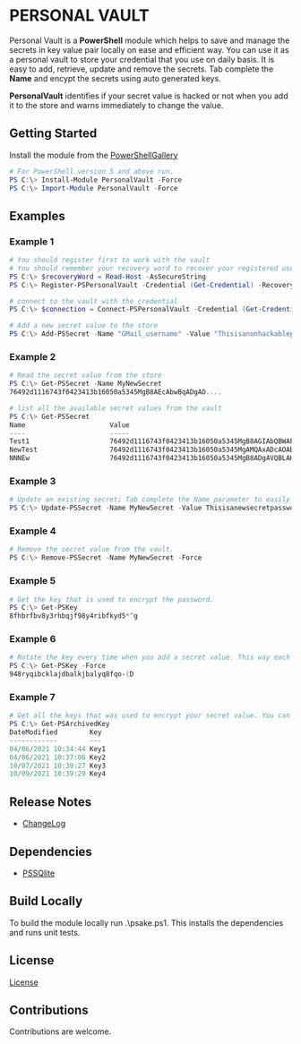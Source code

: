 # PERSONAL VAULT

Personal Vault is a **PowerShell** module which helps to save and manage the secrets in key value pair locally on ease and efficient way. You can use it as a personal vault to store your credential that you use on daily basis. It is easy to add, retrieve, update and remove the secrets. Tab complete the **Name** and encypt the secrets using auto generated keys. 

**PersonalVault** identifies if your secret value is hacked or not when you add it to the store and warns immediately to change the value.

## Getting Started

Install the module from the [PowerShellGallery](https://www.powershellgallery.com/packages/PersonalVault/0.1.2)

```powershell
# For PowerShell version 5 and above run.
PS C:\> Install-Module PersonalVault -Force
PS C:\> Import-Module PersonalVault -Force
```

## Examples
### Example 1
```powershell
# You should register first to work with the vault
# You should remember your recovery word to recover your registered username and password
PS C:\> $recoveryWord = Read-Host -AsSecureString
PS C:\> Register-PSPersonalVault -Credential (Get-Credential) -RecoveryWord $recoveryWord

# connect to the vault with the credential
PS C:\> $connection = Connect-PSPersonalVault -Credential (Get-Credential)

# Add a new secret value to the store
PS C:\> Add-PSSecret -Name "GMail_username" -Value "Thisisanonhackablepassword@2021" -Metadata "My personal gmail account."
```

### Example 2
```powershell
# Read the secret value from the store
PS C:\> Get-PSSecret -Name MyNewSecret
76492d1116743f0423413b16050a5345MgB8AEcAbwBqADgAO....

# list all the available secret values from the vault
PS C:\> Get-PSSecret
Name                     Value
----                     -----
Test1                    76492d1116743f0423413b16050a5345MgB8AGIAbQBWAFYASgBRAHYAGE... 
NewTest                  76492d1116743f0423413b16050a5345MgAMQAxADcAOABjADYAMgA1AGU... 
NNNEw                    76492d1116743f0423413b16050a5345MgB8ADgAVQBLAHMARwBYAEQAWg...
```

### Example 3
```powershell
# Update an existing secret; Tab complete the Name parameter to easily find the Name to update it's corresponding value.
PS C:\> Update-PSSecret -Name MyNewSecret -Value Thisisanewsecretpassword -Force
```

### Example 4
```powershell
# Remove the secret value from the vault.
PS C:\> Remove-PSSecret -Name MyNewSecret -Force
```

### Example 5
```powershell
# Get the key that is used to encrypt the password.
PS C:\> Get-PSKey
8fhbrfbv8y3rhbqjf98y4ribfkyd5*^g
```

### Example 6
```powershell
# Rotate the key every time when you add a secret value. This way each of your secret value will be encrypted with a new key.
PS C:\> Get-PSKey -Force
948ryqibcklajdbalkjbalyq8fqo-(D
```

### Example 7
```powershell
# Get all the keys that was used to encrypt your secret value. You can only decrypt the value using the same key.
PS C:\> Get-PSArchivedKey
DateModified        Key
------------        ---
04/06/2021 10:34:44 Key1
04/06/2021 10:37:06 Key2
10/07/2021 10:39:27 Key3
10/09/2021 10:39:29 Key4
```

## Release Notes

- [ChangeLog](https://github.com/hkarthik7/PersonalVault/blob/master/CHANGELOG.md)

## Dependencies

- [PSSQlite](https://www.powershellgallery.com/packages/PSSQLite/1.1.0)

## Build Locally

To build the module locally run .\psake.ps1. This installs the dependencies and runs unit tests.

## License

[License](https://github.com/hkarthik7/PersonalVault/blob/master/License)

## Contributions

Contributions are welcome.